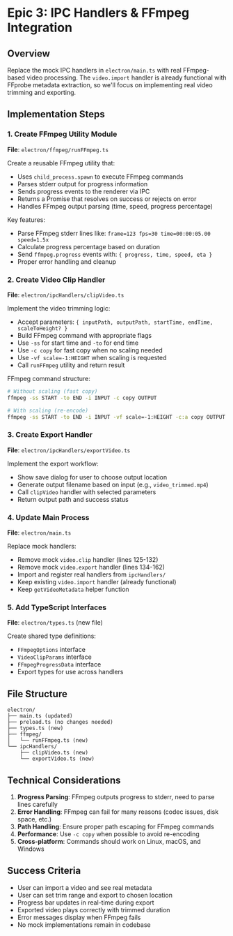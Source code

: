 # Epic 3: IPC Handlers & FFmpeg Integration

## Overview

Replace the mock IPC handlers in `electron/main.ts` with real FFmpeg-based video processing. The `video.import` handler is already functional with FFprobe metadata extraction, so we'll focus on implementing real video trimming and exporting.

## Implementation Steps

### 1. Create FFmpeg Utility Module

**File**: `electron/ffmpeg/runFFmpeg.ts`

Create a reusable FFmpeg utility that:

- Uses `child_process.spawn` to execute FFmpeg commands
- Parses stderr output for progress information
- Sends progress events to the renderer via IPC
- Returns a Promise that resolves on success or rejects on error
- Handles FFmpeg output parsing (time, speed, progress percentage)

Key features:

- Parse FFmpeg stderr lines like: `frame=123 fps=30 time=00:00:05.00 speed=1.5x`
- Calculate progress percentage based on duration
- Send `ffmpeg.progress` events with: `{ progress, time, speed, eta }`
- Proper error handling and cleanup

### 2. Create Video Clip Handler

**File**: `electron/ipcHandlers/clipVideo.ts`

Implement the video trimming logic:

- Accept parameters: `{ inputPath, outputPath, startTime, endTime, scaleToHeight? }`
- Build FFmpeg command with appropriate flags
- Use `-ss` for start time and `-to` for end time
- Use `-c copy` for fast copy when no scaling needed
- Use `-vf scale=-1:HEIGHT` when scaling is requested
- Call `runFFmpeg` utility and return result

FFmpeg command structure:

```bash
# Without scaling (fast copy)
ffmpeg -ss START -to END -i INPUT -c copy OUTPUT

# With scaling (re-encode)
ffmpeg -ss START -to END -i INPUT -vf scale=-1:HEIGHT -c:a copy OUTPUT
```

### 3. Create Export Handler

**File**: `electron/ipcHandlers/exportVideo.ts`

Implement the export workflow:

- Show save dialog for user to choose output location
- Generate output filename based on input (e.g., `video_trimmed.mp4`)
- Call `clipVideo` handler with selected parameters
- Return output path and success status

### 4. Update Main Process

**File**: `electron/main.ts`

Replace mock handlers:

- Remove mock `video.clip` handler (lines 125-132)
- Remove mock `video.export` handler (lines 134-162)
- Import and register real handlers from `ipcHandlers/`
- Keep existing `video.import` handler (already functional)
- Keep `getVideoMetadata` helper function

### 5. Add TypeScript Interfaces

**File**: `electron/types.ts` (new file)

Create shared type definitions:

- `FFmpegOptions` interface
- `VideoClipParams` interface
- `FFmpegProgressData` interface
- Export types for use across handlers

## File Structure

```
electron/
├── main.ts (updated)
├── preload.ts (no changes needed)
├── types.ts (new)
├── ffmpeg/
│   └── runFFmpeg.ts (new)
└── ipcHandlers/
    ├── clipVideo.ts (new)
    └── exportVideo.ts (new)
```

## Technical Considerations

1. **Progress Parsing**: FFmpeg outputs progress to stderr, need to parse lines carefully
2. **Error Handling**: FFmpeg can fail for many reasons (codec issues, disk space, etc.)
3. **Path Handling**: Ensure proper path escaping for FFmpeg commands
4. **Performance**: Use `-c copy` when possible to avoid re-encoding
5. **Cross-platform**: Commands should work on Linux, macOS, and Windows

## Success Criteria

- User can import a video and see real metadata
- User can set trim range and export to chosen location
- Progress bar updates in real-time during export
- Exported video plays correctly with trimmed duration
- Error messages display when FFmpeg fails
- No mock implementations remain in codebase
